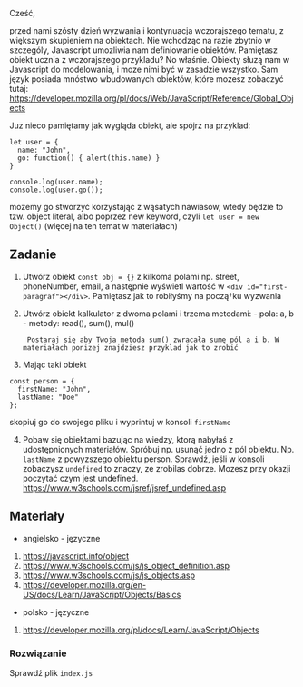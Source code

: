 Cześć, 

przed nami szósty dzień wyzwania i kontynuacja wczorajszego tematu, z większym skupieniem na obiektach. Nie wchodząc na razie zbytnio w szczególy, Javascript 
umozliwia nam definiowanie obiektów. Pamiętasz obiekt ucznia z wczorajszego przykladu? No właśnie. Obiekty słuzą nam w Javascript do modelowania, i moze nimi być w zasadzie wszystko. 
Sam język posiada mnóstwo wbudowanych obiektów, które mozesz zobaczyć tutaj: https://developer.mozilla.org/pl/docs/Web/JavaScript/Reference/Global_Objects

Juz nieco pamiętamy jak wygląda obiekt, ale spójrz na przyklad:

```
let user = {
  name: "John",
  go: function() { alert(this.name) }
}

console.log(user.name);
console.log(user.go());

```

mozemy go stworzyć korzystając z wąsatych nawiasow, wtedy będzie to tzw. object literal, albo poprzez new keyword, czyli `let user = new Object()` (więcej na ten temat w materiałach)


## Zadanie

1. Utwórz obiekt `const obj = {}` z kilkoma polami np. street, phoneNumber, email, a następnie wyświetl wartość w `<div id="first-paragraf"></div>`. Pamiętasz jak to robiłyśmy na począ†ku wyzwania

2. Utwórz obiekt kalkulator z dwoma polami i trzema metodami:
		- pola: a, b
		- metody: read(), sum(), mul()

		Postaraj się aby Twoja metoda sum() zwracała sumę pól a i b. W materiałach ponizej znajdziesz przyklad jak to zrobić	

3. Mając taki obiekt

```
const person = {
  firstName: "John",
  lastName: "Doe"
};

```

skopiuj go do swojego pliku i wyprintuj w konsoli `firstName`

4. Pobaw się obiektami bazując na wiedzy, ktorą nabyłaś z udostępnionych materiałów. 
Spróbuj np. usunąć jedno z pól obiektu. Np. `lastName` z powyzszego obiektu person. 
Sprawdź, jeśli w konsoli zobaczysz `undefined` to znaczy, ze zrobilas dobrze. Mozesz przy okazji poczytać czym jest undefined. https://www.w3schools.com/jsref/jsref_undefined.asp


## Materiały

- angielsko - języczne

1. https://javascript.info/object
2. https://www.w3schools.com/js/js_object_definition.asp
3. https://www.w3schools.com/js/js_objects.asp
4. https://developer.mozilla.org/en-US/docs/Learn/JavaScript/Objects/Basics

- polsko - języczne

1. https://developer.mozilla.org/pl/docs/Learn/JavaScript/Objects


### Rozwiązanie

Sprawdź plik `index.js`